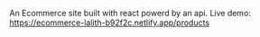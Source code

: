 An Ecommerce site built with react powerd by an api.
Live demo: https://ecommerce-lalith-b92f2c.netlify.app/products
